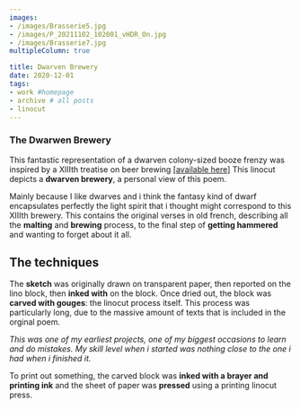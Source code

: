 ```yaml
---
images:
- /images/Brasserie5.jpg
- /images/P_20211102_102001_vHDR_On.jpg
- /images/Brasserie7.jpg
multipleColumn: true

title: Dwarven Brewery
date: 2020-12-01
tags:
- work #homepage
- archive # all posts
- linocut
---
```


### The Dwarwen Brewery

This fantastic representation of a dwarven colony-sized booze frenzy was inspired by a XIIIth treatise on beer brewing [[available here]](https://www.google.com/url?sa=t&rct=j&q=&esrc=s&source=web&cd=&ved=2ahUKEwjb5ZeT3bb9AhWug_0HHenwAIAQFnoECA8QAQ&url=https%3A%2F%2Fbibliotekanauki.pl%2Farticles%2F699914.pdf&usg=AOvVaw1sWkAEvvD5ZbzspOrWOXcN) This linocut depicts a **dwarven brewery**, a personal view of this poem. 

Mainly because I like dwarves and i think the fantasy kind of dwarf encapsulates perfectly the light spirit that i thought might correspond to this XIIIth brewery. This contains the original verses in old french, describing all the **malting** and **brewing** process, to the final step of **getting hammered** and wanting to forget about it all.

## The techniques 

The **sketch** was originally drawn on transparent paper, then reported on the lino block, then **inked with** on the block. Once dried out, the block was **carved with gouges**: the linocut process itself. This process was particularly long, due to the massive amount of texts that is included in the orginal poem. 

*This was one of my earliest projects, one of my biggest occasions to learn and do mistakes. My skill level when i started was nothing close to the one i had when i finished it.*

To print out something, the carved block was **inked with a brayer and printing ink** and the sheet of paper was **pressed** using a printing linocut press.